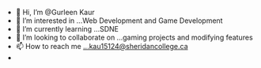 - 👋 Hi, I’m @Gurleen Kaur
- 👀 I’m interested in ...Web Development and Game Development
- 🌱 I’m currently learning ...SDNE
- 💞️ I’m looking to collaborate on ...gaming projects and modifying features 
- 📫 How to reach me ...kau15124@sheridancollege.ca
- 

<!---
DreamCoderxp/DreamCoderxp is a ✨ special ✨ repository because its `README.md` (this file) appears on your GitHub profile.
You can click the Preview link to take a look at your changes.
--->
